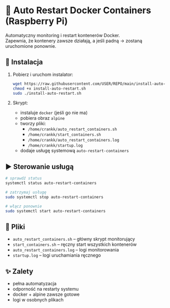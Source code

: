 # 🚀 Auto Restart Docker Containers (Raspberry Pi)

Automatyczny monitoring i restart kontenerów Docker.  
Zapewnia, że kontenery zawsze działają, a jeśli padną → zostaną uruchomione ponownie.

## 🔧 Instalacja

1. Pobierz i uruchom instalator:
   ```bash
   wget https://raw.githubusercontent.com/USER/REPO/main/install-auto-restart.sh
   chmod +x install-auto-restart.sh
   sudo ./install-auto-restart.sh
   ```

2. Skrypt:
   - instaluje `docker` (jeśli go nie ma)
   - pobiera obraz `alpine`
   - tworzy pliki:
     - `/home/crankk/auto_restart_containers.sh`
     - `/home/crankk/start_containers.sh`
     - `/home/crankk/auto_restart_containers.log`
     - `/home/crankk/startup.log`
   - dodaje usługę systemową `auto-restart-containers`

## ▶️ Sterowanie usługą

```bash
# sprawdź status
systemctl status auto-restart-containers

# zatrzymaj usługę
sudo systemctl stop auto-restart-containers

# włącz ponownie
sudo systemctl start auto-restart-containers
```

## 📂 Pliki

- `auto_restart_containers.sh` – główny skrypt monitorujący  
- `start_containers.sh` – ręczny start wszystkich kontenerów  
- `auto_restart_containers.log` – logi monitorowania  
- `startup.log` – logi uruchamiania ręcznego  

## ✨ Zalety

- pełna automatyzacja  
- odporność na restarty systemu  
- docker + alpine zawsze gotowe  
- logi w osobnych plikach
